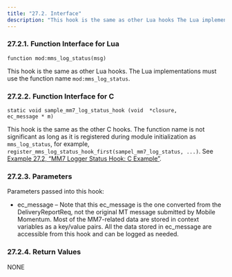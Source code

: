 ```yaml
---
title: "27.2. Interface"
description: "This hook is the same as other Lua hooks The Lua implementations must use the function name mod mms log status This hook is the same as the other C hooks The function name is not significant as long as it is registered during module initialization as mms log status..."
---
```


### <a name="idp1186064"></a> 27.2.1. Function Interface for Lua

`function mod:mms_log_status(msg)`

This hook is the same as other Lua hooks. The Lua implementations must use the function name `mod:mms_log_status`.

### <a name="idp1188832"></a> 27.2.2. Function Interface for C

```
static void sample_mm7_log_status_hook (void  *closure,
ec_message * m)
```

This hook is the same as the other C hooks. The function name is not significant as long as it is registered during module initialization as `mms_log_status`, for example, `register_mms_log_status_hook_first(sampel_mm7_log_status, ...)`. See [Example 27.2, “MM7 Logger Status Hook: C Example”](MM7LogStatusHook.examples#MM7_Logger_Status_Hook.c "Example 27.2. MM7 Logger Status Hook: C Example").

### <a name="idp1120560"></a> 27.2.3. Parameters

Parameters passed into this hook:

*   ec_message – Note that this ec_message is the one converted from the DeliveryReportReq, not the original MT message submitted by Mobile Momentum. Most of the MM7-related data are stored in context variables as a key/value pairs. All the data stored in ec_message are accessible from this hook and can be logged as needed.

### <a name="idp1124112"></a> 27.2.4. Return Values

NONE